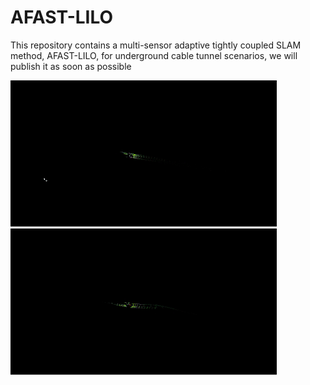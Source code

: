 # AFAST-LILO
This repository contains a multi-sensor adaptive tightly coupled SLAM method, AFAST-LILO, for underground cable tunnel scenarios, we will publish it as soon as possible 


![image](mapping1.gif)        ![image](mapping2.gif)
